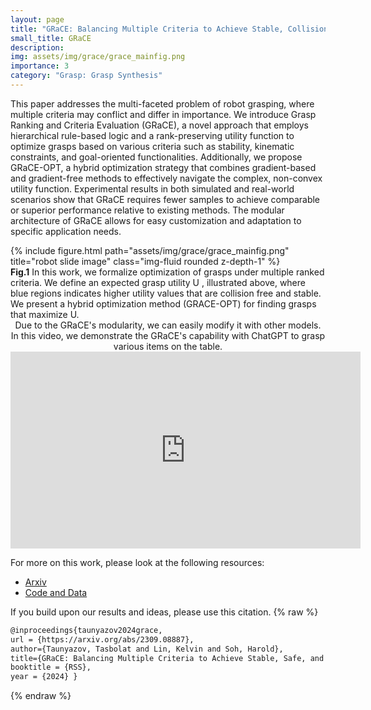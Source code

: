 ```yaml
---
layout: page
title: "GRaCE: Balancing Multiple Criteria to Achieve Stable, Collision-Free, and Functional Grasps"
small_title: GRaCE
description: 
img: assets/img/grace/grace_mainfig.png
importance: 3
category: "Grasp: Grasp Synthesis"
---
```


This paper addresses the multi-faceted problem of robot grasping, where multiple criteria may conflict and differ in importance. We introduce Grasp Ranking and Criteria Evaluation (GRaCE), a novel approach that employs hierarchical rule-based logic and a rank-preserving utility function to optimize grasps based on various criteria such as stability, kinematic constraints, and goal-oriented functionalities. Additionally, we propose GRaCE-OPT, a hybrid optimization strategy that combines gradient-based and gradient-free methods to effectively navigate the complex, non-convex utility function. Experimental results in both simulated and real-world scenarios show that GRaCE requires fewer samples to achieve comparable or superior performance relative to existing methods. The modular architecture of GRaCE allows for easy customization and adaptation to specific application needs.


<div class="row justify-content-sm-center">
    <div class="col-sm mt-3 mt-md-0">
        {% include figure.html path="assets/img/grace/grace_mainfig.png" title="robot slide image" class="img-fluid rounded z-depth-1" %}
    </div>
</div>
<div class="caption">
    <strong>Fig.1</strong> In this work, we formalize optimization of grasps under multiple ranked criteria. We define an expected grasp utility U , illustrated above, where blue regions indicates higher utility values that are collision free and stable. We present a hybrid optimization method (GRACE-OPT) for finding grasps that maximize U.
</div>

<center>
Due to the GRaCE's modularity, we can easily modify it with other models. In this video, we demonstrate the GRaCE's capability with ChatGPT to grasp various items on the table.
<iframe width="560" height="315" src="https://www.youtube.com/embed/-k4qpLOwVd8?si=A6Ltx8kSS48MDjm_" title="YouTube video player" frameborder="0" allow="accelerometer; autoplay; clipboard-write; encrypted-media; gyroscope; picture-in-picture; web-share" referrerpolicy="strict-origin-when-cross-origin" allowfullscreen></iframe>
</center>

<!-- <p style="text-align:center">
<iframe width="720" height="445" id="player" src="https://www.youtube.com/embed/zPlrqtjEcUY?enablejsapi=1&origin=https://yourdomain.com&showinfo=0&iv_load_policy=3&modestbranding=1&theme=light&color=white&rel=0" frameborder="0"></iframe>
</p> -->

For more on this work, please look at the following resources: 

<ul>
<li><a href="hhttps://arxiv.org/pdf/2308.06928" target="_blank">Arxiv</a></li>
<li><a href="https://github.com/tasbolat1/graspflow" target="_blank">Code and Data</a></li>
<!-- <li><a href="{{ page.baseurl }}/assets/pdf/RSS_presentation.pdf" target="_blank">Slides</a></li> -->
</ul>

If you build upon our results and ideas, please use this citation.
{% raw %}
```html
@inproceedings{taunyazov2024grace,
url = {https://arxiv.org/abs/2309.08887},
author={Taunyazov, Tasbolat and Lin, Kelvin and Soh, Harold},
title={GRaCE: Balancing Multiple Criteria to Achieve Stable, Safe, and Task Functional Grasps},
booktitle = {RSS},
year = {2024} }
```
{% endraw %}
